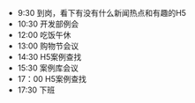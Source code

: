 * 9:30 到岗，看下有没有什么新闻热点和有趣的H5
* 10:30 开发部例会
* 12:00 吃饭午休
* 13:00 购物节会议
* 14:30 H5案例查找
* 15:30 案例库会议
* 17：00 H5案例查找
* 17:30 下班
